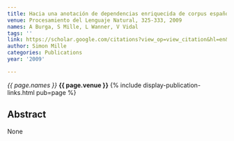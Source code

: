 ```yaml
---
title: Hacia una anotación de dependencias enriquecida de corpus españoles
venue: Procesamiento del Lenguaje Natural, 325-333, 2009
names: A Burga, S Mille, L Wanner, V Vidal
tags: ''
link: https://scholar.google.com/citations?view_op=view_citation&hl=en&user=hg8-G68AAAAJ&pagesize=100&sortby=pubdate&citation_for_view=hg8-G68AAAAJ:4JMBOYKVnBMC
author: Simon Mille
categories: Publications
year: '2009'

---
```


*{{ page.names }}*
**{{ page.venue }}**
{% include display-publication-links.html pub=page %}
## Abstract

None